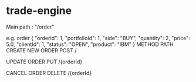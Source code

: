 # trade-engine
Main path : "/order"

e.g. order
{
    "orderId": 1,
    "portfolioId": 1,
    "side": "BUY",
    "quantity": 2,
    "price": 5.0,
    "clientId": 1,
    "status": "OPEN",
    "product": "IBM"
}
                          METHOD            PATH
CREATE NEW ORDER          POST              /

UPDATE ORDER              PUT               /{orderId}

CANCEL ORDER              DELETE            /{orderId}
